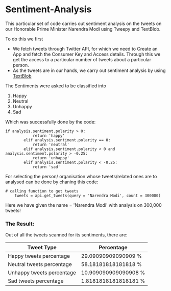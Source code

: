 # Sentiment-Analysis
This particular set of code carries out sentiment analysis on the tweets on our Honorable Prime Minister Narendra Modi using Tweepy and TextBlob.

To do this we first
* We fetch tweets through Twitter API, for which we need to Create an App and fetch the Consumer Key and Access details. Through this we get the access to a particular number of tweets about a particular person.
* As the tweets are in our hands, we carry out sentiment analysis by using [TextBlob](https://textblob.readthedocs.io/en/dev/quickstart.html#sentiment-analysis)

The Sentiments were asked to be classified into 

1.   Happy
2.   Neutral
3.   Unhappy
4.   Sad

Which was successfully done by the code: 

```
if analysis.sentiment.polarity > 0: 
            return 'happy'
        elif analysis.sentiment.polarity == 0: 
            return 'neutral'
        elif analysis.sentiment.polarity < 0 and analysis.sentiment.polarity > -0.25: 
            return 'unhappy'
        elif analysis.sentiment.polarity < -0.25: 
            return 'sad'
```
For selecting the person/ organisation whose tweets/related ones are to analysed can be done by chaning this code:
```
# calling function to get tweets 
    tweets = api.get_tweets(query = 'Narendra Modi', count = 300000) 
```
Here we have given the name = 'Narendra Modi' with analysis on 300,000 tweets!

### The Result:
Out of all the tweets scanned for its sentiments, there are: 

|Tweet Type| Percentage|
|-----|----|
|Happy tweets percentage| 29.09090909090909 %|
|Neutral tweets percentage| 58.18181818181818 %|
|Unhappy tweets percentage| 10.909090909090908 %|
|Sad tweets percentage| 1.8181818181818181 %|
